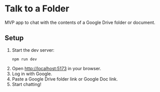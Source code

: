 
# Talk to a Folder

MVP app to chat with the contents of a Google Drive folder or document.

## Setup

1. Start the dev server:
	```
	npm run dev
	```
2. Open [http://localhost:5173](http://localhost:5173) in your browser.
3. Log in with Google.
4. Paste a Google Drive folder link or Google Doc link.
5. Start chatting!
